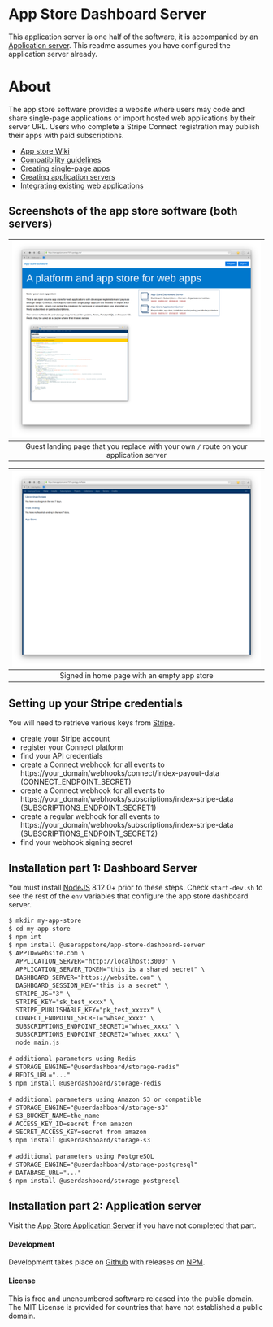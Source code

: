 # App Store Dashboard Server

This application server is one half of the software, it is accompanied by an [Application server](https://github.com/userappstore/app-store-application-server).  This readme assumes you have configured the application server already.

# About

The app store software provides a website where users may code and share single-page applications or import hosted web applications by their server URL.  Users who complete a Stripe Connect registration may publish their apps with paid subscriptions.

- [App store Wiki](https://github.com/userappstore/app-store-application-server/wiki)
- [Compatibility guidelines](https://github.com/userappstore/app-store-application-server/wiki/Compatibility-guidelines)
- [Creating single-page apps](https://github.com/userappstore/app-store-application-server/wiki/Creating-single-page-apps)
- [Creating application servers](https://github.com/userappstore/app-store-application-server/wiki/Creating-application-servers)
- [Integrating existing web applications](https://github.com/userappstore/dashboard/wiki/Integrating-existing-web-applications)

## Screenshots of the app store software (both servers)

| ![Guest landing page](./src/www/public/1-app-store-landing-page.png?raw=true) | 
|:---------------------------------------------------------------------------------------------------------------:|
| Guest landing page that you replace with your own `/` route on your application server |

| ![Signed in home page](./src/www/public/2-app-store-signed-in.png?raw=true) |
|:---------------------------------------------------------------------------------------------------------------:|
| Signed in home page with an empty app store |

## Setting up your Stripe credentials

You will need to retrieve various keys from [Stripe](https://stripe.com).

- create your Stripe account 
- register your Connect platform
- find your API credentials
- create a Connect webhook for all events to https://your_domain/webhooks/connect/index-payout-data (CONNECT_ENDPOINT_SECRET)
- create a Connect webhook for all events to https://your_domain/webhooks/subscriptions/index-stripe-data (SUBSCRIPTIONS_ENDPOINT_SECRET1)
- create a regular webhook for all events to https://your_domain/webhooks/subscriptions/index-stripe-data (SUBSCRIPTIONS_ENDPOINT_SECRET2)
- find your webhook signing secret

## Installation part 1: Dashboard Server

You must install [NodeJS](https://nodejs.org) 8.12.0+ prior to these steps.  Check `start-dev.sh` to see the rest of the `env` variables that configure the app store dashboard server.

    $ mkdir my-app-store
    $ cd my-app-store
    $ npm int
    $ npm install @userappstore/app-store-dashboard-server
    $ APPID=website.com \
      APPLICATION_SERVER="http://localhost:3000" \
      APPLICATION_SERVER_TOKEN="this is a shared secret" \
      DASHBOARD_SERVER="https://website.com" \
      DASHBOARD_SESSION_KEY="this is a secret" \
      STRIPE_JS="3" \
      STRIPE_KEY="sk_test_xxxx" \
      STRIPE_PUBLISHABLE_KEY="pk_test_xxxxx" \
      CONNECT_ENDPOINT_SECRET="whsec_xxxx" \
      SUBSCRIPTIONS_ENDPOINT_SECRET1="whsec_xxxx" \
      SUBSCRIPTIONS_ENDPOINT_SECRET2="whsec_xxxx" \
      node main.js

    # additional parameters using Redis
    # STORAGE_ENGINE="@userdashboard/storage-redis"
    # REDIS_URL="..."
    $ npm install @userdashboard/storage-redis
    
    # additional parameters using Amazon S3 or compatible
    # STORAGE_ENGINE="@userdashboard/storage-s3"
    # S3_BUCKET_NAME=the_name
    # ACCESS_KEY_ID=secret from amazon
    # SECRET_ACCESS_KEY=secret from amazon
    $ npm install @userdashboard/storage-s3

    # additional parameters using PostgreSQL
    # STORAGE_ENGINE="@userdashboard/storage-postgresql"
    # DATABASE_URL="..."
    $ npm install @userdashboard/storage-postgresql

## Installation part 2: Application server

Visit the [App Store Application Server](https://github.com/userappstore/app-store-application-server) if you have not completed that part.

#### Development

Development takes place on [Github](https://github.com/userappstore/app-store-dashboard-server) with releases on [NPM](https://www.npmjs.com/package/@userappstore/app-store-dashboard-server).

#### License

This is free and unencumbered software released into the public domain.  The MIT License is provided for countries that have not established a public domain.